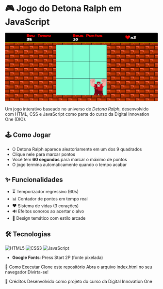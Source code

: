 # 🎮 Jogo do Detona Ralph em JavaScript

![Preview do Jogo](img/Print_Jogo.png)

Um jogo interativo baseado no universo de *Detona Ralph*, desenvolvido com HTML, CSS e JavaScript como parte do curso da Digital Innovation One (DIO).

## 🕹️ Como Jogar
- O Detona Ralph aparece aleatoriamente em um dos 9 quadrados
- Clique nele para marcar pontos
- Você tem **60 segundos** para marcar o máximo de pontos
- O jogo termina automaticamente quando o tempo acabar

## ✨ Funcionalidades
- ⏳ Temporizador regressivo (60s)
- 📊 Contador de pontos em tempo real
- ❤️ Sistema de vidas (3 corações)
- 🔊 Efeitos sonoros ao acertar o alvo
- 🎨 Design temático com estilo arcade

## 🛠️ Tecnologias
![HTML5](https://img.shields.io/badge/-HTML5-E34F26?style=flat-square&logo=html5&logoColor=white)
![CSS3](https://img.shields.io/badge/-CSS3-1572B6?style=flat-square&logo=css3)
![JavaScript](https://img.shields.io/badge/-JavaScript-F7DF1E?style=flat-square&logo=javascript&logoColor=black)

- **Google Fonts**: Press Start 2P (fonte pixelada)

🚀 Como Executar
Clone este repositório
Abra o arquivo index.html no seu navegador
Divirta-se!

📝 Créditos
Desenvolvido como projeto do curso da Digital Innovation One
